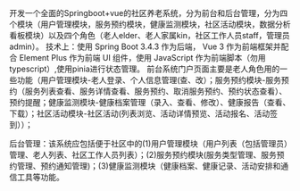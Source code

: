 开发一个全面的Springboot+vue的社区养老系统，分为前台和后台管理，分为四个模块（用户管理模块，服务预约模块，健康监测模块，社区活动模块，数据分析看板模块）以及四个角色（老人elder、老人家属kin，社区工作人员staff，管理员admin）。
技术上：使用 Spring Boot 3.4.3 作为后端， Vue 3 作为前端框架并配合 Element Plus 作为前端 UI 组件，使用 JavaScript 作为前端脚本（勿用typescript）,使用pinia进行状态管理。
前台系统门户页面主要是老人角色用的一些功能（用户管理模块-老人登录、个人信息管理(查、改）；服务预约模块-服务预约（服务列表查看、服务详情查看、服务预约、取消服务预约、预约状态查看）、预约提醒；健康监测模块-健康档案管理（录入、查看、修改）、健康报告（查看、下载）；社区活动模块-社区活动(列表浏览、活动详情预览、活动报名、活动签到））；

后台管理：该系统应包括便于社区中的(1)用户管理模块（用户列表（包括管理员）管理、老人列表、社区工作人员列表）；(2)服务预约模块(服务类型管理、服务预约管理、预约通知管理)；(3)健康监测模块（健康档案、健康记录、活动安排和通信工具等功能。
